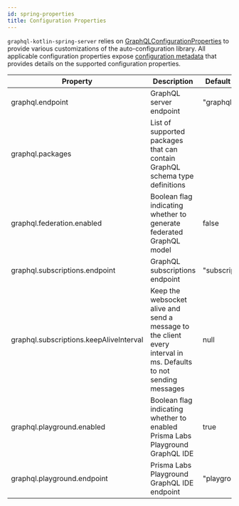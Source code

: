 ```yaml
---
id: spring-properties
title: Configuration Properties
---
```


`graphql-kotlin-spring-server` relies on [GraphQLConfigurationProperties](https://github.com/ExpediaGroup/graphql-kotlin/blob/master/graphql-kotlin-spring-server/src/main/kotlin/com/expediagroup/graphql/spring/GraphQLConfigurationProperties.kt) 
to provide various customizations of the auto-configuration library. All applicable configuration properties expose [configuration
metadata](https://docs.spring.io/spring-boot/docs/current/reference/html/configuration-metadata.html) that provides
details on the supported configuration properties.

| Property | Description | Default Value |
|----------|-------------|---------------|
| graphql.endpoint | GraphQL server endpoint | "graphql" |
| graphql.packages | List of supported packages that can contain GraphQL schema type definitions | |
| graphql.federation.enabled | Boolean flag indicating whether to generate federated GraphQL model | false |
| graphql.subscriptions.endpoint | GraphQL subscriptions endpoint | "subscriptions" |
| graphql.subscriptions.keepAliveInterval | Keep the websocket alive and send a message to the client every interval in ms. Defaults to not sending messages | null |
| graphql.playground.enabled | Boolean flag indicating whether to enabled Prisma Labs Playground GraphQL IDE | true |
| graphql.playground.endpoint | Prisma Labs Playground GraphQL IDE endpoint | "playground" |

